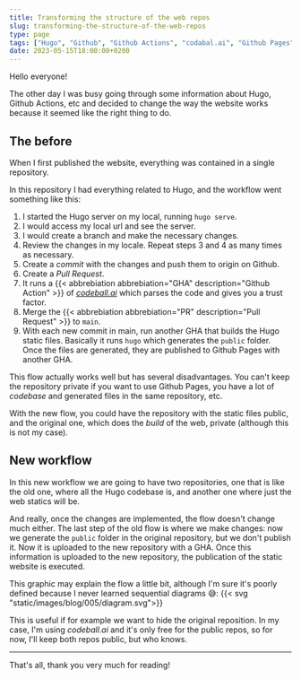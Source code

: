 ```yaml
---
title: Transforming the structure of the web repos
slug: transforming-the-structure-of-the-web-repos
type: page
tags: ["Hugo", "Github", "Github Actions", "codabal.ai", "Github Pages"]
date: 2023-05-15T18:00:00+0200
---
```


Hello everyone!

The other day I was busy going through some information about Hugo, Github Actions, etc and decided to change the way the website works because it seemed like the right thing to do.

## The before

When I first published the website, everything was contained in a single repository.

In this repository I had everything related to Hugo, and the workflow went something like this:
1. I started the Hugo server on my local, running `hugo serve`.
2. I would access my local url and see the server.
3. I would create a branch and make the necessary changes.
4. Review the changes in my locale. Repeat steps 3 and 4 as many times as necessary.
5. Create a *commit* with the changes and push them to origin on Github.
6. Create a *Pull Request*.
7. It runs a {{< abbrebiation abbrebiation="GHA" description="Github Action" >}} of [*codeball.ai*](https://codeball.ai) which parses the code and gives you a trust factor.
8. Merge the {{< abbrebiation abbrebiation="PR" description="Pull Request" >}} to `main`.
9. With each new commit in main, run another GHA that builds the Hugo static files. Basically it runs `hugo` which generates the `public` folder. Once the files are generated, they are published to Github Pages with another GHA.
 
This flow actually works well but has several disadvantages. You can't keep the repository private if you want to use Github Pages, you have a lot of *codebase* and generated files in the same repository, etc.

With the new flow, you could have the repository with the static files public, and the original one, which does the *build* of the web, private (although this is not my case).

## New workflow

In this new workflow we are going to have two repositories, one that is like the old one, where all the Hugo codebase is, and another one where just the web statics will be.

And really, once the changes are implemented, the flow doesn't change much either. The last step of the old flow is where we make changes: now we generate the `public` folder in the original repository, but we don't publish it. Now it is uploaded to the new repository with a GHA. Once this information is uploaded to the new repository, the publication of the static website is executed.

This graphic may explain the flow a little bit, although I'm sure it's poorly defined because I never learned sequential diagrams 😅: {{< svg "static/images/blog/005/diagram.svg">}}

This is useful if for example we want to hide the original reposition. In my case, I'm using *codeball.ai* and it's only free for the public repos, so for now, I'll keep both repos public, but who knows.

---

That's all, thank you very much for reading!
